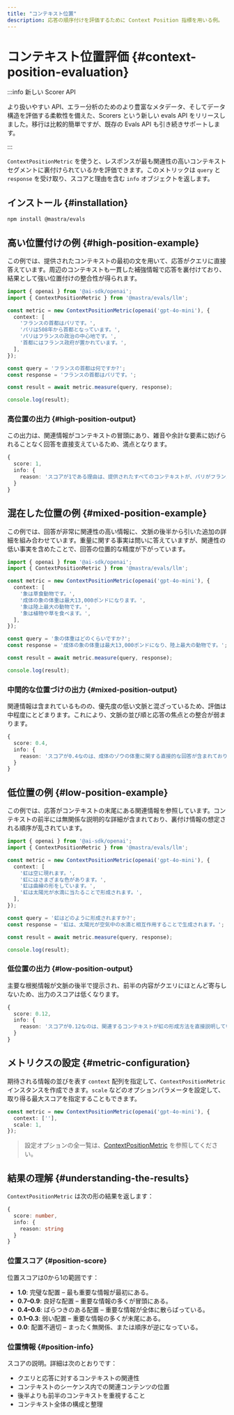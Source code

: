 ```yaml
---
title: "コンテキスト位置"
description: 応答の順序付けを評価するために Context Position 指標を用いる例。
---
```


# コンテキスト位置評価 \{#context-position-evaluation\}

:::info 新しい Scorer API

より扱いやすい API、エラー分析のためのより豊富なメタデータ、そしてデータ構造を評価する柔軟性を備えた、Scorers という新しい evals API をリリースしました。移行は比較的簡単ですが、既存の Evals API も引き続きサポートします。

:::

`ContextPositionMetric` を使うと、レスポンスが最も関連性の高いコンテキストセグメントに裏付けられているかを評価できます。このメトリックは `query` と `response` を受け取り、スコアと理由を含む `info` オブジェクトを返します。

## インストール \{#installation\}

```bash copy
npm install @mastra/evals
```

## 高い位置付けの例 \{#high-position-example\}

この例では、提供されたコンテキストの最初の文を用いて、応答がクエリに直接答えています。周辺のコンテキストも一貫した補強情報で応答を裏付けており、結果として強い位置付けの整合性が得られます。

```typescript filename="src/example-high-position.ts" showLineNumbers copy
import { openai } from '@ai-sdk/openai';
import { ContextPositionMetric } from '@mastra/evals/llm';

const metric = new ContextPositionMetric(openai('gpt-4o-mini'), {
  context: [
    'フランスの首都はパリです。',
    'パリは508年から首都となっています。',
    'パリはフランスの政治の中心地です。',
    '首都にはフランス政府が置かれています。',
  ],
});

const query = 'フランスの首都は何ですか?';
const response = 'フランスの首都はパリです。';

const result = await metric.measure(query, response);

console.log(result);
```

### 高位置の出力 \{#high-position-output\}

この出力は、関連情報がコンテキストの冒頭にあり、雑音や余計な要素に妨げられることなく回答を直接支えているため、満点となります。

```typescript
{
  score: 1,
  info: {
    reason: 'スコアが1である理由は、提供されたすべてのコンテキストが、パリがフランスの首都であることを裏付けることで出力を直接サポートしており、各記述が歴史的、政治的、機能的な関連性を通じて回答を補強しているためです。'
  }
}
```

## 混在した位置の例 \{#mixed-position-example\}

この例では、回答が非常に関連性の高い情報に、文脈の後半から引いた追加の詳細を組み合わせています。重量に関する事実は問いに答えていますが、関連性の低い事実を含めたことで、回答の位置的な精度が下がっています。

```typescript filename="src/example-mixed-position.ts" showLineNumbers copy
import { openai } from '@ai-sdk/openai';
import { ContextPositionMetric } from '@mastra/evals/llm';

const metric = new ContextPositionMetric(openai('gpt-4o-mini'), {
  context: [
    '象は草食動物です。',
    '成体の象の体重は最大13,000ポンドになります。',
    '象は陸上最大の動物です。',
    '象は植物や草を食べます。',
  ],
});

const query = '象の体重はどのくらいですか?';
const response = '成体の象の体重は最大13,000ポンドになり、陸上最大の動物です。';

const result = await metric.measure(query, response);

console.log(result);
```

### 中間的な位置づけの出力 \{#mixed-position-output\}

関連情報は含まれているものの、優先度の低い文脈と混ざっているため、評価は中程度にとどまります。これにより、文脈の並び順と応答の焦点との整合が弱まります。

```typescript
{
  score: 0.4,
  info: {
    reason: 'スコアが0.4なのは、成体のゾウの体重に関する直接的な回答が含まれており、関連性が非常に高いためです。ただし、ゾウが草食動物であることや食習慣といった、体重の理解に寄与しない無関係な情報も含まれています。関連性のある情報と無関係な情報の両方が含まれているため、全体的なスコアが低くなっています。'
  }
}
```

## 低位置の例 \{#low-position-example\}

この例では、応答がコンテキストの末尾にある関連情報を参照しています。コンテキストの前半には無関係な説明的な詳細が含まれており、裏付け情報の想定される順序が乱されています。

```typescript filename="src/example-low-position.ts" showLineNumbers copy
import { openai } from '@ai-sdk/openai';
import { ContextPositionMetric } from '@mastra/evals/llm';

const metric = new ContextPositionMetric(openai('gpt-4o-mini'), {
  context: [
    '虹は空に現れます。',
    '虹にはさまざまな色があります。',
    '虹は曲線の形をしています。',
    '虹は太陽光が水滴に当たることで形成されます。',
  ],
});

const query = '虹はどのように形成されますか?';
const response = '虹は、太陽光が空気中の水滴と相互作用することで生成されます。';

const result = await metric.measure(query, response);

console.log(result);
```

### 低位置の出力 \{#low-position-output\}

主要な根拠情報が文脈の後半で提示され、前半の内容がクエリにほとんど寄与しないため、出力のスコアは低くなります。

```typescript
{
  score: 0.12,
  info: {
    reason: 'スコアが0.12なのは、関連するコンテキストが虹の形成方法を直接説明しているのに対し、他の記述は形成プロセスとは無関係、または間接的にしか関連していない情報を提供しているためです。'
  }
}
```

## メトリクスの設定 \{#metric-configuration\}

期待される情報の並びを表す `context` 配列を指定して、`ContextPositionMetric` インスタンスを作成できます。`scale` などのオプションパラメータを設定して、取り得る最大スコアを指定することもできます。

```typescript showLineNumbers copy
const metric = new ContextPositionMetric(openai('gpt-4o-mini'), {
  context: [''],
  scale: 1,
});
```

> 設定オプションの全一覧は、[ContextPositionMetric](/docs/reference/evals/context-position) を参照してください。

## 結果の理解 \{#understanding-the-results\}

`ContextPositionMetric` は次の形の結果を返します：

```typescript
{
  score: number,
  info: {
    reason: string
  }
}
```

### 位置スコア \{#position-score\}

位置スコアは0から1の範囲です：

* **1.0**: 完璧な配置 – 最も重要な情報が最初にある。
* **0.7–0.9**: 良好な配置 – 重要な情報の多くが冒頭にある。
* **0.4–0.6**: ばらつきのある配置 – 重要な情報が全体に散らばっている。
* **0.1–0.3**: 弱い配置 – 重要な情報の多くが末尾にある。
* **0.0**: 配置不適切 – まったく無関係、または順序が逆になっている。

### 位置情報 \{#position-info\}

スコアの説明。詳細は次のとおりです：

* クエリと応答に対するコンテキストの関連性
* コンテキストのシーケンス内での関連コンテンツの位置
* 後半よりも前半のコンテキストを重視すること
* コンテキスト全体の構成と整理

<GithubLink outdated={true} marginTop="mt-16" link="https://github.com/mastra-ai/mastra/blob/main/examples/basics/evals/context-position" />
